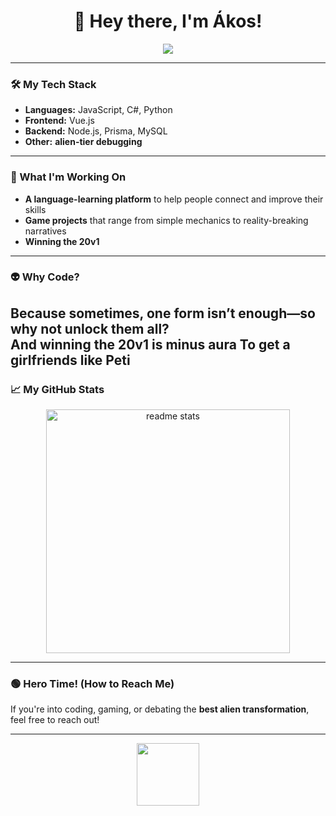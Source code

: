 <!-- GitHub README - TaborosiAkos -->

<h1 align="center">👋 Hey there, I'm Ákos!</h1>

<p align="center">
  <img src="https://readme-typing-svg.herokuapp.com?font=Orbitron&size=22&duration=3000&color=E75480&center=true&vCenter=true&width=400&lines=%F0%9F%91%BD+It's+Hero+Time!;%F0%9F%92%BB+Full-Stack+Developer;%F0%9F%A4%96+AI+Enthusiast;%F0%9F%8C%8D+Always+Learning!">
</p>

---

### 🛠️ My Tech Stack  
- **Languages:** JavaScript, C#, Python  
- **Frontend:** Vue.js  
- **Backend:** Node.js, Prisma, MySQL  
- **Other:** **alien-tier debugging**  

---

### 🚀 What I'm Working On  
- **A language-learning platform** to help people connect and improve their skills  
- **Game projects** that range from simple mechanics to reality-breaking narratives
- **Winning the 20v1**

---

### 👽 Why Code?  
Because sometimes, **one form isn’t enough**—so why not **unlock them all**?  
And winning the 20v1 is minus aura
To get a girlfriends like Peti
---

### 📈 My GitHub Stats  
<p align="center">
  
  <img width=390 src="https://github-readme-stats-salesp07.vercel.app/api?username=TaborosiAkos&count_private=true&show_icons=true&theme=react&rank_icon=github&border_radius=10" alt="readme stats" />
</p>

---

### 🟢 Hero Time! (How to Reach Me)  
If you're into coding, gaming, or debating the **best alien transformation**, feel free to reach out!  

---

<p align="center">
   <img src="https://media.giphy.com/media/5eLDrEaRGHegx2FeF2/giphy.gif" width="100"/>
</p>
